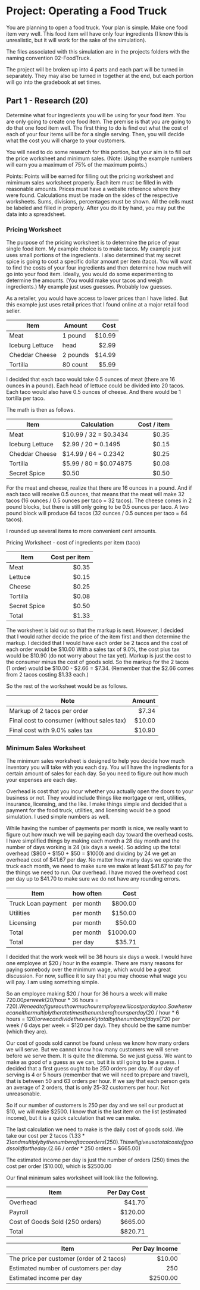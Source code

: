 # Project: Operating a Food Truck

You are planning to open a food truck.  Your plan is simple.  Make one food item very well.  This food item will have only four ingredients (I know this is unrealistic, but it will work for the sake of the simulation).

The files associated with this simulation are in the projects folders with the naming convention 02-FoodTruck.

The project will be broken up into 4 parts and each part will be turned in separately.  They may also be turned in together at the end, but each portion will go into the gradebook at set times.

## Part 1 - Research (20)

Determine what four ingredients you will be using for your food item.  You are only going to create one food item.  The premise is that you are going to do that one food item well.  The first thing to do is find out what the cost of each of your four items will be for a single serving.  Then, you will decide what the cost you will charge to your customers.

You will need to do some research for this portion, but your aim is to fill out the price worksheet and minimum sales.  (Note: Using the example numbers will earn you a maximum of 75% of the maximum points.)

Points:  Points will be earned for filling out the pricing worksheet and mimimum sales worksheet properly.  Each item must be filled in with reasonable amounts.  Prices must have a website reference where they were found.  Calculations must be made on the sides of the respective worksheets.  Sums, divisions, percentages must be shown.  All the cells must be labeled and filled in properly.  After you do it by hand, you may put the data into a spreadsheet.

### Pricing Worksheet

The purpose of the pricing worksheet is to determine the price of your single food item.  My example choice is to make tacos.  My example just uses small portions of the ingredients.  I also determined that my secret spice is going to cost a specific dollar amount per item (taco).  You will want to find the costs of your four ingredients and then determine how much will go into your food item.  Ideally, you would do some experimenting to determine the amounts.  (You would make your tacos and weigh ingredients.)  My example just uses guesses.  Probably low guesses.

As a retailer, you would have access to lower prices than I have listed.  But this example just uses retail prices that I found online at a major retail food seller.

Item | Amount | Cost
---- | ------ | ---:
Meat | 1 pound | $10.99
Iceburg Lettuce | head | $2.99
Cheddar Cheese | 2 pounds | $14.99
Tortilla | 80 count | $5.99

I decided that each taco would take 0.5 ounces of meat (there are 16 ounces in a pound).  Each head of lettuce could be divided into 20 tacos.  Each taco would also have 0.5 ounces of cheese.  And there would be 1 tortilla per taco.

The math is then as follows.

Item | Calculation | Cost / item
---- | ----------- | ----------:
Meat | $10.99 / 32 = $0.3434 | $0.35
Iceburg Lettuce | $2.99 / 20 = 0.1495 | $0.15
Cheddar Cheese | $14.99 / 64 = 0.2342 | $0.25
Tortilla | $5.99 / 80 = $0.074875 | $0.08
Secret Spice | $0.50 | $0.50

For the meat and cheese, realize that there are 16 ounces in a pound.  And if each taco will receive 0.5 ounces, that means that the meat will make 32 tacos (16 ounces / 0.5 ounces per taco = 32 tacos).  The cheese comes in 2 pound blocks, but there is still only going to be 0.5 ounces per taco.  A two pound block will produce 64 tacos (32 ounces / 0.5 ounces per taco = 64 tacos).

I rounded up several items to more convenient cent amounts.

Pricing Worksheet - cost of ingredients per item (taco)

Item | Cost per item
---- | ------------:
Meat | $0.35
Lettuce | $0.15
Cheese | $0.25
Tortilla | $0.08
Secret Spice | $0.50
Total | $1.33

The worksheet is laid out so that the markup is next.  However, I decided that I would rather decide the price of the item first and then determine the markup.  I decided that I would have each order be 2 tacos and the cost of each order would be $10.00  With a sales tax of 9.0%, the cost plus tax would be $10.90 (do not worry about the tax yet).  Markup is just the cost to the consumer minus the cost of goods sold.  So the markup for the 2 tacos (1 order) would be $10.00 - $2.66 = $7.34.  (Remember that the $2.66 comes from 2 tacos costing $1.33 each.)

So the rest of the worksheet would be as follows.

Note | Amount
---- | -----:
Markup of 2 tacos per order | $7.34
Final cost to consumer (without sales tax) | $10.00
Final cost with 9.0% sales tax | $10.90

### Minimum Sales Worksheet

The minimum sales worksheet is designed to help you decide how much inventory you will take with you each day.  You will have the ingredients for a certain amount of sales for each day.  So you need to figure out how much your expenses are each day.

Overhead is cost that you incur whether you actually open the doors to your business or not.  They would include things like mortgage or rent, utilities, insurance, licensing, and the like.  I make things simple and decided that a payment for the food truck, utilities, and licensing would be a good simulation.  I used simple numbers as well.

While having the number of payments per month is nice, we really want to figure out how much we will be paying each day toward the overhead costs.  I have simplified things by making each month a 28 day month and the number of days working is 24 (six days a week).  So adding up the total overhead ($800 + $150 + $50 = $1000) and dividing by 24 we get an overhead cost of $41.67 per day.  No matter how many days we operate the truck each month, we need to make sure we make at least $41.67 to pay for the things we need to run.  Our overhead.  I have moved the overhead cost per day up to $41.70 to make sure we do not have any rounding errors.

Item | how often | Cost
---- | --------- | ---:
Truck Loan payment | per month | $800.00
Utilities | per month | $150.00
Licensing | per month | $50.00
Total | per month | $1000.00
Total | per day | $35.71

I decided that the work week will be 36 hours six days a week.  I would have one employee at $20 / hour in the example.  There are many reasons for paying somebody over the minimum wage, which would be a great discussion.  For now, suffice it to say that you may choose what wage you will pay.  I am using something simple.

So an employee making $20 / hour for 36 hours a week will make $720.00 per week ($20/hour * 36 hours = $720).  We need to figure out how much our employee will cost per day too.  So when we can either multiply the rate times the number of hours per day ($20 / hour * 6 hours = $120) or we can divide the weekly total by the number of days ($720 per week / 6 days per week = $120 per day).  They should be the same number (which they are).

Our cost of goods sold cannot be found unless we know how many orders we will serve.  But we cannot know how many customers we will serve before we serve them.  It is quite the dilemma.  So we just guess.  We want to make as good of a guess as we can, but it is still going to be a guess.  I decided that a first guess ought to be 250 orders per day.  If our day of serving is 4 or 5 hours (remember that we will need to prepare and travel), that is between 50 and 63 orders per hour.  If we say that each person gets an average of 2 orders, that is only 25-32 customers per hour.  Not unreasonable.

So if our number of customers is 250 per day and we sell our product at $10, we will make $2500.  I know that is the last item on the list (estimated income), but it is a quick calculation that we can make.

The last calculation we need to make is the daily cost of goods sold.  We take our cost per 2 tacos ($1.33 * 2) and multiply by the number of taco orders (250).  This will give us a total cost of goods sold for the day.  ($2.66 / order * 250 orders = $665.00)

The estimated income per day is just the number of orders (250) times the cost per order ($10.00), which is $2500.00

Our final minimum sales worksheet will look like the following.

Item | Per Day Cost
---- | -----------:
Overhead | $41.70
Payroll | $120.00
Cost of Goods Sold (250 orders) | $665.00
Total | $820.71

Item | Per Day Income
---- | -------------:
The price per customer (order of 2 tacos) | $10.00
Estimated number of customers per day | 250
Estimated income per day | $2500.00
